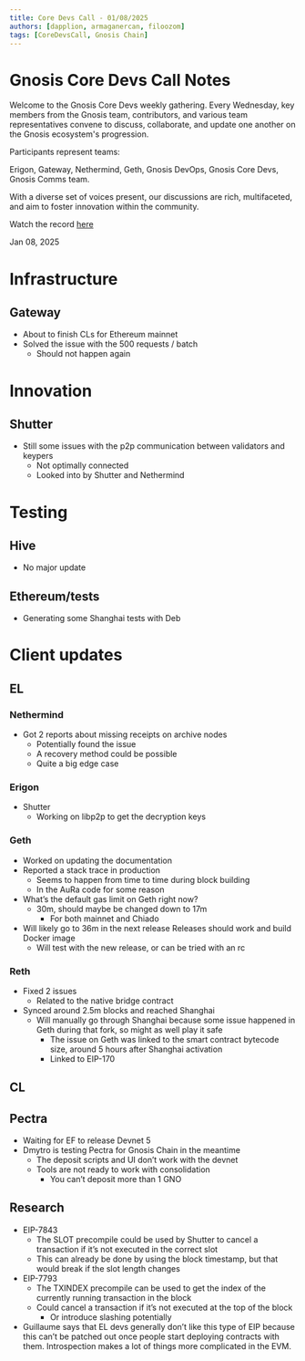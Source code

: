 ```yaml
---
title: Core Devs Call - 01/08/2025
authors: [dapplion, armaganercan, filoozom]
tags: [CoreDevsCall, Gnosis Chain]
---
```


# Gnosis Core Devs Call Notes

Welcome to the Gnosis Core Devs weekly gathering. Every Wednesday, key members from the Gnosis team, contributors, and various team representatives convene to discuss, collaborate, and update one another on the Gnosis ecosystem's progression.

Participants represent teams:

Erigon, Gateway, Nethermind, Geth, Gnosis DevOps, Gnosis Core Devs, Gnosis Comms team.

With a diverse set of voices present, our discussions are rich, multifaceted, and aim to foster innovation within the community.

Watch the record [here](https://youtu.be/q9DpEEsAl84?si=6tBFkhc6fNzBTVN_)

Jan 08, 2025

# Infrastructure
## Gateway
* About to finish CLs for Ethereum mainnet
* Solved the issue with the 500 requests / batch
    * Should not happen again

# Innovation
## Shutter
* Still some issues with the p2p communication between validators and keypers
    * Not optimally connected
    * Looked into by Shutter and Nethermind
 
# Testing
## Hive
 * No major update

## Ethereum/tests
* Generating some Shanghai tests with Deb

# Client updates
## EL
### Nethermind
* Got 2 reports about missing receipts on archive nodes
    * Potentially found the issue
    * A recovery method could be possible
    * Quite a big edge case

### Erigon
* Shutter
    * Working on libp2p to get the decryption keys

### Geth
* Worked on updating the documentation
* Reported a stack trace in production
    * Seems to happen from time to time during block building
    * In the AuRa code for some reason
* What’s the default gas limit on Geth right now?
    * 30m, should maybe be changed down to 17m
        * For both mainnet and Chiado
* Will likely go to 36m in the next release
Releases should work and build Docker image
    * Will test with the new release, or can be tried with an rc


### Reth
* Fixed 2 issues
    * Related to the native bridge contract
* Synced around 2.5m blocks and reached Shanghai
    * Will manually go through Shanghai because some issue happened in Geth during that fork, so might as well play it safe
        * The issue on Geth was linked to the smart contract bytecode size, around 5 hours after Shanghai activation
        * Linked to EIP-170

## CL

## Pectra
* Waiting for EF to release Devnet 5
* Dmytro is testing Pectra for Gnosis Chain in the meantime
    * The deposit scripts and UI don’t work with the devnet
    * Tools are not ready to work with consolidation
        * You can’t deposit more than 1 GNO

## Research
* EIP-7843
    * The SLOT precompile could be used by Shutter to cancel a transaction if it’s not executed in the correct slot
    * This can already be done by using the block timestamp, but that would break if the slot length changes
* EIP-7793
    * The TXINDEX precompile can be used to get the index of the currently running transaction in the block
    * Could cancel a transaction if it’s not executed at the top of the block
        * Or introduce slashing potentially
* Guillaume says that EL devs generally don’t like this type of EIP because this can’t be patched out once people start deploying contracts with them. Introspection makes a lot of things more complicated in the EVM.

